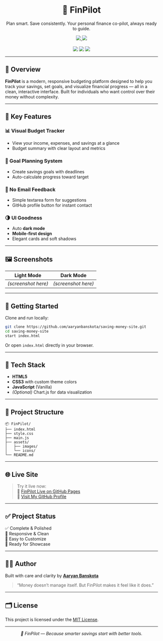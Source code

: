 <h1 align="center">🚀 FinPilot</h1>
<p align="center">Plan smart. Save consistently. Your personal finance co-pilot, always ready to guide.</p>

<div align="center">
  <a href="https://github.com/aaryanbanskota/saving-money-site" target="_blank">
    <img src="https://img.shields.io/badge/GitHub-Code-black?style=for-the-badge&logo=github" />
  </a>
  <a href="https://aaryanbanskota.github.io/saving-money-site/" target="_blank">
    <img src="https://img.shields.io/badge/Live-FinPilot-00c49a?style=for-the-badge&logo=vercel&logoColor=white" />
  </a>
</div>

<br/>

<div align="center">
  <img src="https://img.shields.io/badge/Status-Live%20%26%20Maintained-2c3e50?style=for-the-badge" />
  <img src="https://img.shields.io/badge/Built%20with-Vanilla%20JS-orange?style=for-the-badge" />
  <img src="https://img.shields.io/badge/Responsive-Yes-00a97f?style=for-the-badge" />
</div>

---

## 🌟 Overview

**FinPilot** is a modern, responsive budgeting platform designed to help you track your savings, set goals, and visualize financial progress — all in a clean, interactive interface. Built for individuals who want control over their money without complexity.

---

## 🔑 Key Features

### 📊 Visual Budget Tracker  
- View your income, expenses, and savings at a glance  
- Budget summary with clear layout and metrics

### 🎯 Goal Planning System  
- Create savings goals with deadlines  
- Auto-calculate progress toward target

### 🔁 No Email Feedback  
- Simple textarea form for suggestions  
- GitHub profile button for instant contact  

### 🌗 UI Goodness  
- Auto **dark mode**  
- **Mobile-first design**  
- Elegant cards and soft shadows  

---

## 🖼️ Screenshots

| Light Mode | Dark Mode |
|------------|-----------|
| *(screenshot here)* | *(screenshot here)* |

---

## 🚀 Getting Started

Clone and run locally:

```bash
git clone https://github.com/aaryanbanskota/saving-money-site.git
cd saving-money-site
start index.html
```

Or open `index.html` directly in your browser.

---

## 🎨 Tech Stack

- **HTML5**
- **CSS3** with custom theme colors
- **JavaScript** (Vanilla)
- *(Optional)* Chart.js for data visualization

---

## 📁 Project Structure

```
📦 FinPilot/
├── index.html
├── style.css
├── main.js
├── assets/
│   ├── images/
│   └── icons/
└── README.md
```

---

## 🌐 Live Site

> Try it live now:  
🔗 [FinPilot Live on GitHub Pages](https://aaryanbanskota.github.io/saving-money-site/)  
🔗 [Visit My GitHub Profile](https://github.com/aaryanbanskota)

---

## ✅ Project Status

✅ Complete & Polished  
📱 Responsive & Clean  
🧩 Easy to Customize  
💼 Ready for Showcase

---

## 👨‍💻 Author

Built with care and clarity by [**Aaryan Banskota**](https://github.com/aaryanbanskota)

> “Money doesn’t manage itself. But FinPilot makes it feel like it does.”

---

## 🗂️ License

This project is licensed under the [MIT License](LICENSE).

---

<p align="center"><em>🧠 FinPilot — Because smarter savings start with better tools.</em></p>
